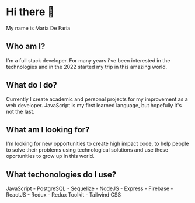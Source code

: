 # Hi there 👋

My name is Maria De Faria

## Who am I?
I'm a full stack developer. For many years i've been interested in the technologies and in the 2022 started my trip in this amazing world.

## What do I do? 
Currently I create academic and personal projects for my improvement as a web developer. JavaScript is my first learned language, but hopefully it's not the last.

## What am I looking for?
I'm looking for new opportunities to create high impact code, to help people to solve their problems using technological solutions and use these oportunities to grow up in this world.

## What techonologies do I use? 
JavaScript - PostgreSQL - Sequelize - NodeJS - Express - Firebase - ReactJS - Redux - Redux Toolkit - Tailwind CSS

